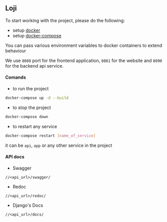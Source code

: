 ## Loji
To start working with the project, please do the following:
- setup [docker](https://www.docker.com/get-started)
- setup [docker-compose](https://docs.docker.com/compose/install/)

You can pass various environment variables to docker containers to extend behaviour

We use `8080` port for the frontend application, `8081` for the website and `8090` for the backend api service.

#### Comands

- to run the project
```bash
docker-compose up -d --build
```

- to stop the project
```bash
docker-compose down
```

- to restart any service
```bash
docker-compose restart [name_of_service]
```
it can be `api`, `app` or any other service in the project

#### API docs

* Swagger

`//<api_url>/swagger/`

* Redoc 

`//<api_url>/redoc/`

* Django's Docs

`//<api_url>/docs/`
